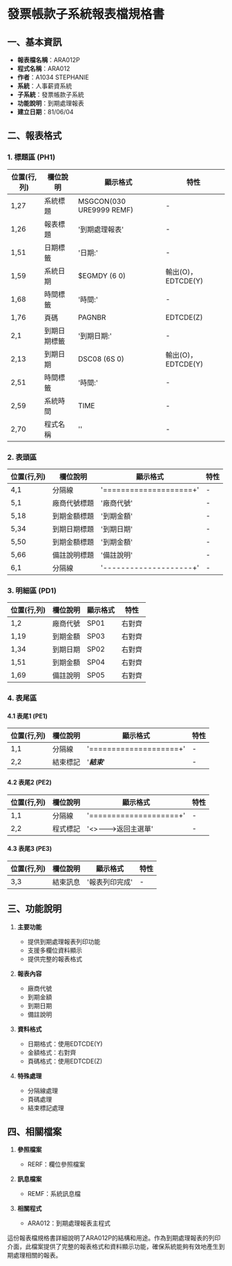 # 發票帳款子系統報表檔規格書

## 一、基本資訊
- **報表檔名稱**：ARA012P
- **程式名稱**：ARA012
- **作者**：A1034 STEPHANIE
- **系統**：人事薪資系統
- **子系統**：發票帳款子系統
- **功能說明**：到期處理報表
- **建立日期**：81/06/04

## 二、報表格式

### 1. 標題區 (PH1)

| 位置(行,列) | 欄位說明 | 顯示格式 | 特性 |
|------------|---------|---------|------|
| 1,27 | 系統標題 | MSGCON(030 URE9999 REMF) | - |
| 1,26 | 報表標題 | '到期處理報表' | - |
| 1,51 | 日期標籤 | '日期:' | - |
| 1,59 | 系統日期 | $EGMDY (6 0) | 輸出(O)，EDTCDE(Y) |
| 1,68 | 時間標籤 | '時間:' | - |
| 1,76 | 頁碼 | PAGNBR | EDTCDE(Z) |
| 2,1 | 到期日期標籤 | '到期日期:' | - |
| 2,13 | 到期日期 | DSC08 (6S 0) | 輸出(O)，EDTCDE(Y) |
| 2,51 | 時間標籤 | '時間:' | - |
| 2,59 | 系統時間 | TIME | - |
| 2,70 | 程式名稱 | '<ARA012>' | - |

### 2. 表頭區

| 位置(行,列) | 欄位說明 | 顯示格式 | 特性 |
|------------|---------|---------|------|
| 4,1 | 分隔線 | '====================+' | - |
| 5,1 | 廠商代號標題 | '廠商代號' | - |
| 5,18 | 到期金額標題 | '到期金額' | - |
| 5,34 | 到期日期標題 | '到期日期' | - |
| 5,50 | 到期金額標題 | '到期金額' | - |
| 5,66 | 備註說明標題 | '備註說明' | - |
| 6,1 | 分隔線 | '--------------------+' | - |

### 3. 明細區 (PD1)

| 位置(行,列) | 欄位說明 | 顯示格式 | 特性 |
|------------|---------|---------|------|
| 1,2 | 廠商代號 | SP01 | 右對齊 |
| 1,19 | 到期金額 | SP03 | 右對齊 |
| 1,34 | 到期日期 | SP02 | 右對齊 |
| 1,51 | 到期金額 | SP04 | 右對齊 |
| 1,69 | 備註說明 | SP05 | 右對齊 |

### 4. 表尾區

#### 4.1 表尾1 (PE1)
| 位置(行,列) | 欄位說明 | 顯示格式 | 特性 |
|------------|---------|---------|------|
| 1,1 | 分隔線 | '====================+' | - |
| 2,2 | 結束標記 | '***結束***' | - |

#### 4.2 表尾2 (PE2)
| 位置(行,列) | 欄位說明 | 顯示格式 | 特性 |
|------------|---------|---------|------|
| 1,1 | 分隔線 | '====================+' | - |
| 2,2 | 程式標記 | '<<ARA012>>--->返回主選單' | - |

#### 4.3 表尾3 (PE3)
| 位置(行,列) | 欄位說明 | 顯示格式 | 特性 |
|------------|---------|---------|------|
| 3,3 | 結束訊息 | '報表列印完成' | - |

## 三、功能說明

1. **主要功能**
   - 提供到期處理報表列印功能
   - 支援多欄位資料顯示
   - 提供完整的報表格式

2. **報表內容**
   - 廠商代號
   - 到期金額
   - 到期日期
   - 備註說明

3. **資料格式**
   - 日期格式：使用EDTCDE(Y)
   - 金額格式：右對齊
   - 頁碼格式：使用EDTCDE(Z)

4. **特殊處理**
   - 分隔線處理
   - 頁碼處理
   - 結束標記處理

## 四、相關檔案

1. **參照檔案**
   - RERF：欄位參照檔案

2. **訊息檔案**
   - REMF：系統訊息檔

3. **相關程式**
   - ARA012：到期處理報表主程式

這份報表檔規格書詳細說明了ARA012P的結構和用途。作為到期處理報表的列印介面，此檔案提供了完整的報表格式和資料顯示功能，確保系統能夠有效地產生到期處理相關的報表。 
